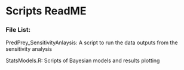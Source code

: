 # Scripts ReadME

### File List: 
PredPrey_SensitivityAnlaysis: A script to run the data outputs from the sensitivity analysis

StatsModels.R: Scripts of Bayesian models and results plotting
